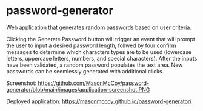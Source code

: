 # password-generator
Web application that generates random passwords based on user criteria.

Clicking the Generate Password button will trigger an event that will prompt the user to input a desired password length, follwed by four confirm messages to determine which characters types are to be used (lowercase letters, uppercase letters, numbers, and special characters). After the inputs have been validated, a random password populates the text area. New passwords can be seemlessly generated with additional clicks.

Screenshot:
https://github.com/MasonMcCoy/password-generator/blob/main/images/application-screenshot.PNG

Deployed application:
https://masonmccoy.github.io/password-generator/
